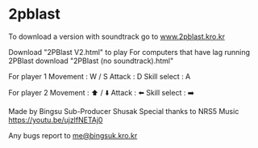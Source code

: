 # 2pblast
To download a version with soundtrack go to www.2pblast.kro.kr

Download "2PBlast V2.html" to play
For computers that have lag running 2PBlast download "2PBlast (no soundtrack).html"


For player 1
Movement : W / S
Attack : D
Skill select : A

For player 2
Movement : ⬆️ / ⬇️
Attack : ⬅️
Skill select : ➡️



Made by Bingsu
Sub-Producer  Shusak
Special thanks to NRS5
Music https://youtu.be/ujzlfNETAj0

Any bugs report to me@bingsuk.kro.kr
